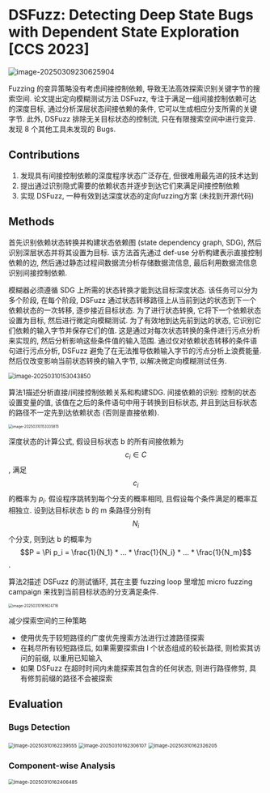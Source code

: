 # DSFuzz: Detecting Deep State Bugs with Dependent State Exploration [CCS 2023]

![image-20250309230625904](assets/image-20250309230625904.png)

Fuzzing 的变异策略没有考虑间接控制依赖, 导致无法高效探索识别关键字节的搜索空间. 论文提出定向模糊测试方法 DSFuzz, 专注于满足一组间接控制依赖可达的深度目标, 通过分析深层状态间接依赖的条件, 它可以生成相应分支所需的关键字节. 此外, DSFuzz 排除无关目标状态的控制流, 只在有限搜索空间中进行变异. 发现 8 个其他工具未发现的 Bugs.



## Contributions

1. 发现具有间接控制依赖的深度程序状态广泛存在, 但很难用最先进的技术达到
2. 提出通过识别隐式需要的依赖状态并逐步到达它们来满足间接控制依赖
3. 实现 DSFuzz, 一种有效到达深度状态的定向fuzzing方案 (未找到开源代码)



## Methods

首先识别依赖状态转换并构建状态依赖图 (state dependency graph, SDG), 然后识别深层状态并将其设置为目标. 该方法首先通过 def-use 分析构建表示直接控制依赖的边, 然后通过静态过程间数据流分析存储数据流信息, 最后利用数据流信息识别间接控制依赖. 

模糊器必须遵循 SDG 上所需的状态转换才能到达目标深度状态. 该任务可以分为多个阶段, 在每个阶段, DSFuzz 通过状态转移路径上从当前到达的状态到下一个依赖状态的一次转移, 逐步接近目标状态. 为了进行状态转换, 它将下一个依赖状态设置为目标, 然后进行微定向模糊测试. 为了有效地到达先前到达的状态, 它识别它们依赖的输入字节并保存它们的值. 这是通过对每次状态转换的条件进行污点分析来实现的, 然后分析影响这些条件值的输入范围. 通过仅对依赖状态转移的条件语句进行污点分析, DSFuzz 避免了在无法推导依赖输入字节的污点分析上浪费能量. 然后仅改变影响当前状态转换的输入字节, 以解决微定向模糊测试任务.

<img src="assets/image-20250310153043850.png" alt="image-20250310153043850" style="zoom:80%;" />

算法1描述分析直接/间接控制依赖关系和构建SDG. 间接依赖的识别: 控制的状态设置变量的值, 该值在之后的条件语句中用于转换到目标状态, 并且到达目标状态的路径不一定先到达依赖状态 (否则是直接依赖). 

<img src="assets/image-20250310153335815.png" alt="image-20250310153335815" style="zoom:50%;" />

深度状态的计算公式, 假设目标状态 b 的所有间接依赖为 $$c_i \in C$$, 满足 $$c_i$$ 的概率为 $p_i$. 假设程序跳转到每个分支的概率相同, 且假设每个条件满足的概率互相独立. 设到达目标状态 b 的 m 条路径分别有 $$N_i$$ 个分支, 则到达 b 的概率为 $$P = \Pi p_i = \frac{1}{N_1} * ... * \frac{1}{N_i} * ... * \frac{1}{N_m}$$.

算法2描述 DSFuzz 的测试循环, 其在主要 fuzzing loop 里增加 micro fuzzing campaign 来找到当前目标状态的分支满足条件.

<img src="assets/image-20250310161624716.png" alt="image-20250310161624716" style="zoom:50%;" />

减少探索空间的三种策略

+ 使用优先于较短路径的广度优先搜索方法进行过渡路径探索
+ 在耗尽所有较短路径后, 如果需要探索由 l 个状态组成的较长路径, 则检索其访问的前缀, 以重用已知输入
+ 如果 DSFuzz 在超时时间内未能探索其包含的任何状态, 则进行路径修剪, 具有修剪前缀的路径不会被探索



## Evaluation

### Bugs Detection

<img src="assets/image-20250310162239555.png" alt="image-20250310162239555" style="zoom: 67%;" />

<img src="assets/image-20250310162306107.png" alt="image-20250310162306107" style="zoom:67%;" />

<img src="assets/image-20250310162326205.png" alt="image-20250310162326205" style="zoom:67%;" />

### Component-wise Analysis

<img src="assets/image-20250310162406485.png" alt="image-20250310162406485" style="zoom:67%;" />